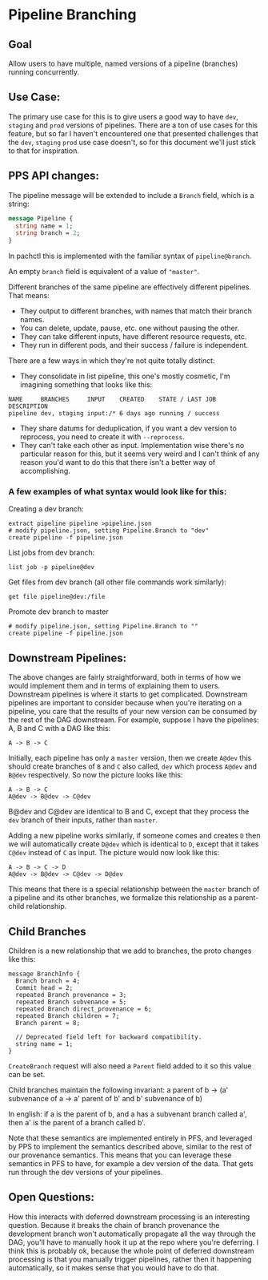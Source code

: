 # Pipeline Branching

## Goal

Allow users to have multiple, named versions of a pipeline (branches)
running concurrently.

## Use Case:

The primary use case for this is to give users a good way to have `dev`,
`staging` and `prod` versions of pipelines. There are a ton of use cases for
this feature, but so far I haven't encountered one that presented challenges
that the `dev`, `staging` `prod` use case doesn't, so for this document we'll
just stick to that for inspiration.

## PPS API changes:
The pipeline message will be extended to include a `Branch` field, which
is a string:

```proto
message Pipeline {
  string name = 1;
  string branch = 2;
}
```

In pachctl this is implemented with the familiar syntax of `pipeline@branch`.

An empty `branch` field is equivalent of a value of `"master"`.

Different branches of the same pipeline are effectively different pipelines. That means:
- They output to different branches, with names that match their branch names.
- You can delete, update, pause, etc. one without pausing the other.
- They can take different inputs, have different resource requests, etc.
- They run in different pods, and their success / failure is independent.

There are a few ways in which they're not quite totally distinct:
- They consolidate in list pipeline, this one's mostly cosmetic, I'm
imagining something that looks like this:
```
NAME     BRANCHES     INPUT    CREATED    STATE / LAST JOB  DESCRIPTION
pipeline dev, staging input:/* 6 days ago running / success
```
- They share datums for deduplication, if you want a dev version to
reprocess, you need to create it with `--reprocess`.
- They can't take each other as input. Implementation wise there's no
particular reason for this, but it seems very weird and I can't think of any
reason you'd want to do this that there isn't a better way of accomplishing.

### A few examples of what syntax would look like for this:
Creating a dev branch:

```
extract pipeline pipeline >pipeline.json
# modify pipeline.json, setting Pipeline.Branch to "dev"
create pipeline -f pipeline.json
```

List jobs from dev branch:

```
list job -p pipeline@dev
```

Get files from dev branch (all other file commands work similarly):

```
get file pipeline@dev:/file
```

Promote dev branch to master

```
# modify pipeline.json, setting Pipeline.Branch to ""
create pipeline -f pipeline.json
```

## Downstream Pipelines:
The above changes are fairly straightforward, both in terms of how we
would implement them and in terms of explaining them to users. Downstream
pipelines is where it starts to get complicated. Downstream pipelines are
important to consider because when you're iterating on a pipeline, you
care that the results of your new version can be consumed by the rest of
the DAG downstream. For example, suppose I have the pipelines: A, B and C
with a DAG like this:

```
A -> B -> C
```

Initially, each pipeline has only a `master` version, then we create
`A@dev` this should create branches of `B` and `C` also called, `dev`
which process `A@dev` and `B@dev` respectively. So now the picture looks
like this:

```
A -> B -> C
A@dev -> B@dev -> C@dev
```

B@dev and C@dev are identical to B and C, except that they process the
`dev` branch of their inputs, rather than `master`.

Adding a new pipeline works similarly, if someone comes and creates `D`
then we will automatically create `D@dev` which is identical to `D`,
except that it takes `C@dev` instead of `C` as input. The picture would
now look like this:

```
A -> B -> C -> D
A@dev -> B@dev -> C@dev -> D@dev
```

This means that there is a special relationship between the `master`
branch of a pipeline and its other branches, we formalize this
relationship as a parent-child relationship.

## Child Branches
Children is a new relationship that we add to branches, the proto changes
like this:

```
message BranchInfo {
  Branch branch = 4;
  Commit head = 2;
  repeated Branch provenance = 3;
  repeated Branch subvenance = 5;
  repeated Branch direct_provenance = 6;
  repeated Branch children = 7;
  Branch parent = 8;

  // Deprecated field left for backward compatibility.
  string name = 1;
}
```

`CreateBranch` request will also need a `Parent` field added to it so this
value can be set.

Child branches maintain the following invariant:
a parent of b -> (a' subvenance of a -> a' parent of b' and b' subvenance of b)

In english: if a is the parent of b, and a has a subvenant branch called
a', then a' is the parent of a branch called b'.

Note that these semantics are implemented entirely in PFS, and leveraged
by PPS to implement the semantics described above, similar to the rest of
our provenance semantics. This means that you can leverage these semantics
in PFS to have, for example a dev version of the data. That gets run
through the dev versions of your pipelines.

## Open Questions:
How this interacts with deferred downstream processing is an interesting
question. Because it breaks the chain of branch provenance the development
branch won't automatically propagate all the way through the DAG, you'll
have to manually hook it up at the repo where you're deferring. I think
this is probably ok, because the whole point of deferred downstream
processing is that you manually trigger pipelines, rather then it
happening automatically, so it makes sense that you would have to do that.
